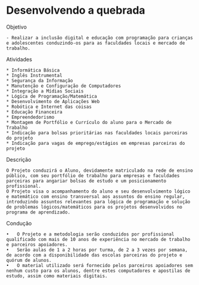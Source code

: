 # Desenvolvendo a quebrada

Objetivo

	- Realizar a inclusão digital e educação com programação para crianças e adolescentes conduzindo-os para as faculdades locais e mercado de trabalho.

Atividades

	* Informática Básica
	* Inglês Instrumental
	* Segurança da Informação
	* Manutenção e Configuração de Computadores
	* Integração a Mídias Sociais
	* Lógica de Programação/Matemática
	* Desenvolvimento de Aplicações Web
	* Robótica e Internet das coisas
	* Educação Financeira
	* Empreendedorismo
	* Montagem de Portfólio e Currículo do aluno para o Mercado de Trabalho
	* Indicação para bolsas prioritárias nas faculdades locais parceiras do projeto
	* Indicação para vagas de emprego/estágios em empresas parceiras do projeto
	
Descrição

	O Projeto conduzirá o Aluno, devidamente matriculado na rede de ensino público, com seu portfólio de trabalho para empresas e faculdades parceiras para angariar bolsas de estudo e um posicionamento profissional.
	O Projeto visa o acompanhamento do aluno e seu desenvolvimento lógico e matemático com ensino transversal aos assuntos do ensino regular, introduzindo assuntos relevantes para lógica de programação e solução de problemas lógicos/matemáticos para os projetos desenvolvidos no programa de aprendizado.
	
Condução

	•	O Projeto e a metodologia serão conduzidos por profissional qualificado com mais de 10 anos de experiência no mercado de trabalho e parceiros apoiadores. 
	•	Serão aulas de 1 a 2 horas por turma, de 2 a 3 vezes por semana, de acordo com a disponibilidade das escolas parceiras do projeto e quórum de alunos.
	•	O material utilizado será fornecido pelos parceiros apoiadores sem nenhum custo para os alunos, dentre estes computadores e apostilas de estudo, assim como materiais digitais.


